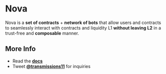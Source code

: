 # Nova
Nova is a **set of contracts** + **network of bots** that allow users and contracts to seamlessly interact with contracts and liquidity L1 **without leaving L2** in a trust-free and **composable** manner.

## More Info
- Read the **[docs](https://docs.rari.capital/nova)**
- Tweet [**@transmissions11**](https://twitter.com/transmissions11) for inquiries 
